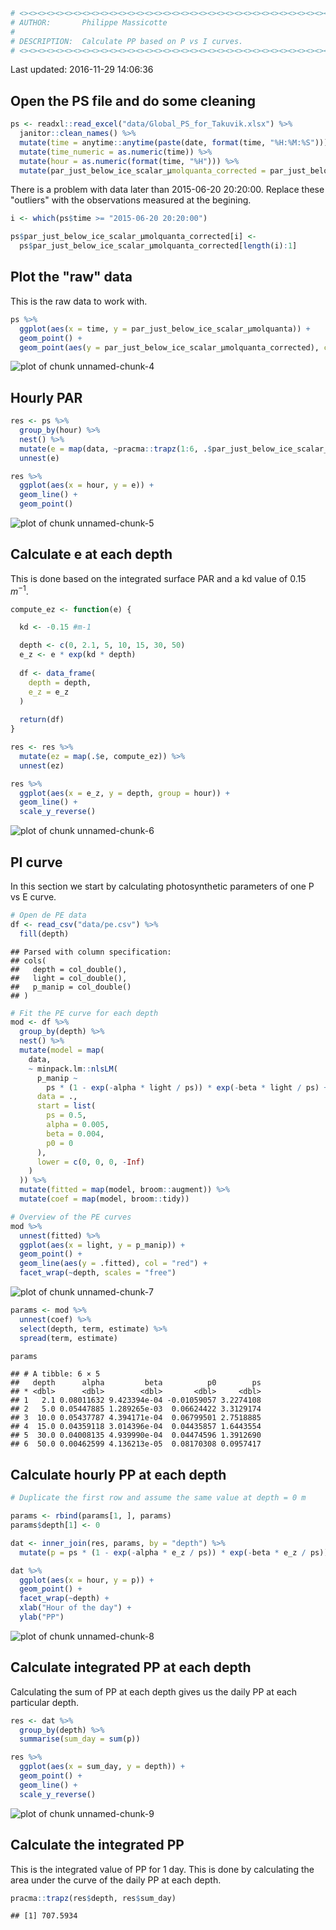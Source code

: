 

```r
# <><><><><><><><><><><><><><><><><><><><><><><><><><><><><><><><><><><><><><>  
# AUTHOR:       Philippe Massicotte
#
# DESCRIPTION:  Calculate PP based on P vs I curves.
# <><><><><><><><><><><><><><><><><><><><><><><><><><><><><><><><><><><><><><>
```

Last updated: 2016-11-29 14:06:36
## Open the PS file and do some cleaning


```r
ps <- readxl::read_excel("data/Global_PS_for_Takuvik.xlsx") %>% 
  janitor::clean_names() %>% 
  mutate(time = anytime::anytime(paste(date, format(time, "%H:%M:%S")))) %>% 
  mutate(time_numeric = as.numeric(time)) %>% 
  mutate(hour = as.numeric(format(time, "%H"))) %>% 
  mutate(par_just_below_ice_scalar_µmolquanta_corrected = par_just_below_ice_scalar_µmolquanta)
```

There is a problem with data later than 2015-06-20 20:20:00. Replace these "outliers" with the observations measured at the begining.


```r
i <- which(ps$time >= "2015-06-20 20:20:00")

ps$par_just_below_ice_scalar_µmolquanta_corrected[i] <- 
  ps$par_just_below_ice_scalar_µmolquanta_corrected[length(i):1]
```

## Plot the "raw" data
This is the raw data to work with.


```r
ps %>% 
  ggplot(aes(x = time, y = par_just_below_ice_scalar_µmolquanta)) +
  geom_point() +
  geom_point(aes(y = par_just_below_ice_scalar_µmolquanta_corrected), col = "red")
```

![plot of chunk unnamed-chunk-4](pp//unnamed-chunk-4-1.png)

## Hourly PAR


```r
res <- ps %>% 
  group_by(hour) %>% 
  nest() %>% 
  mutate(e = map(data, ~pracma::trapz(1:6, .$par_just_below_ice_scalar_µmolquanta_corrected))) %>% 
  unnest(e)

res %>% 
  ggplot(aes(x = hour, y = e)) +
  geom_line() +
  geom_point()
```

![plot of chunk unnamed-chunk-5](pp//unnamed-chunk-5-1.png)

## Calculate e at each depth
This is done based on the integrated surface PAR and a kd value of 0.15 $m^{-1}$.


```r
compute_ez <- function(e) {

  kd <- -0.15 #m-1

  depth <- c(0, 2.1, 5, 10, 15, 30, 50)
  e_z <- e * exp(kd * depth)
  
  df <- data_frame(
    depth = depth,
    e_z = e_z
  )
    
  return(df)
}

res <- res %>% 
  mutate(ez = map(.$e, compute_ez)) %>% 
  unnest(ez)

res %>% 
  ggplot(aes(x = e_z, y = depth, group = hour)) +
  geom_line() +
  scale_y_reverse()
```

![plot of chunk unnamed-chunk-6](pp//unnamed-chunk-6-1.png)

## PI curve
In this section we start by calculating photosynthetic parameters of one P vs E curve.


```r
# Open de PE data
df <- read_csv("data/pe.csv") %>% 
  fill(depth)
```

```
## Parsed with column specification:
## cols(
##   depth = col_double(),
##   light = col_double(),
##   p_manip = col_double()
## )
```

```r
# Fit the PE curve for each depth
mod <- df %>%
  group_by(depth) %>%
  nest() %>%
  mutate(model = map(
    data,
    ~ minpack.lm::nlsLM(
      p_manip ~
        ps * (1 - exp(-alpha * light / ps)) * exp(-beta * light / ps) + p0,
      data = .,
      start = list(
        ps = 0.5,
        alpha = 0.005,
        beta = 0.004,
        p0 = 0
      ),
      lower = c(0, 0, 0, -Inf)
    )
  )) %>% 
  mutate(fitted = map(model, broom::augment)) %>% 
  mutate(coef = map(model, broom::tidy)) 

# Overview of the PE curves
mod %>% 
  unnest(fitted) %>% 
  ggplot(aes(x = light, y = p_manip)) +
  geom_point() +
  geom_line(aes(y = .fitted), col = "red") +
  facet_wrap(~depth, scales = "free")
```

![plot of chunk unnamed-chunk-7](pp//unnamed-chunk-7-1.png)

```r
params <- mod %>% 
  unnest(coef) %>% 
  select(depth, term, estimate) %>% 
  spread(term, estimate)

params
```

```
## # A tibble: 6 × 5
##   depth      alpha         beta          p0        ps
## * <dbl>      <dbl>        <dbl>       <dbl>     <dbl>
## 1   2.1 0.08011632 9.423394e-04 -0.01059057 3.2274108
## 2   5.0 0.05447885 1.289265e-03  0.06624422 3.3129174
## 3  10.0 0.05437787 4.394171e-04  0.06799501 2.7518885
## 4  15.0 0.04359118 3.014396e-04  0.04435857 1.6443554
## 5  30.0 0.04008135 4.939990e-04  0.04474596 1.3912690
## 6  50.0 0.00462599 4.136213e-05  0.08170308 0.0957417
```

## Calculate hourly PP at each depth


```r
# Duplicate the first row and assume the same value at depth = 0 m

params <- rbind(params[1, ], params)
params$depth[1] <- 0

dat <- inner_join(res, params, by = "depth") %>% 
  mutate(p = ps * (1 - exp(-alpha * e_z / ps)) * exp(-beta * e_z / ps))

dat %>%
  ggplot(aes(x = hour, y = p)) +
  geom_point() +
  facet_wrap(~depth) +
  xlab("Hour of the day") + 
  ylab("PP")
```

![plot of chunk unnamed-chunk-8](pp//unnamed-chunk-8-1.png)

## Calculate integrated PP at each depth
Calculating the sum of PP at each depth gives us the daily PP at each particular depth.


```r
res <- dat %>%
  group_by(depth) %>% 
  summarise(sum_day = sum(p))

res %>% 
  ggplot(aes(x = sum_day, y = depth)) +
  geom_point() +
  geom_line() +
  scale_y_reverse()
```

![plot of chunk unnamed-chunk-9](pp//unnamed-chunk-9-1.png)

## Calculate the integrated PP
This is the integrated value of PP for 1 day. This is done by calculating the area under the curve of the daily PP at each depth.


```r
pracma::trapz(res$depth, res$sum_day)
```

```
## [1] 707.5934
```

